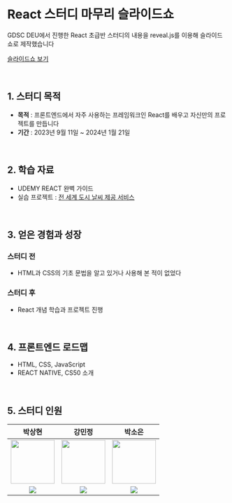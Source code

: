 # React 스터디 마무리 슬라이드쇼

GDSC DEU에서 진행한 React 초급반 스터디의 내용을 reveal.js를 이용해 슬라이드쇼로 제작했습니다

<a href="https://thelight0804.github.io/React_study_wrap_up/reactStudyWrapUp">슬라이드쇼 보기</a>

<br>

## 1. 스터디 목적
- **목적** : 프론트엔드에서 자주 사용하는 프레임워크인 React를 배우고 자신만의 프로젝트를 만듭니다
- **기간** : 2023년 9월 11일 ~ 2024년 1월 21일
<br>

## 2. 학습 자료
- UDEMY REACT 완벽 가이드
- 실습 프로젝트 : <a href="https://github.com/thelight0804/World-weather-React">전 세계 도시 날씨 제공 서비스</a>
<br>

## 3. 얻은 경험과 성장
### 스터디 전
- HTML과 CSS의 기초 문법을 알고 있거나 사용해 본 적이 없었다
### 스터디 후
- React 개념 학습과 프로젝트 진행
<br>

## 4. 프론트엔드 로드맵
- HTML, CSS, JavaScript
- REACT NATIVE, CS50 소개
<br>

## 5. 스터디 인원
<table>
    <thead>
    <tr>
        <th>박상현</th>
        <th>강민정</th>
        <th>박소은</th>
    </tr>
    </thead>
    <tbody>
    <tr>
        <td><img src="https://github.com/thelight0804/subak/assets/69424845/d496ac68-8229-4428-b5a5-7771acecc782" width="100px"></td>
        <td><img src="https://github.com/thelight0804/React_study_wrap_up/assets/69424845/92c16c61-1268-4617-acce-2624e5def8a8" width="100px"></td>
        <td><img src="https://github.com/thelight0804/React_study_wrap_up/assets/69424845/c1f8cb1b-3c9d-4bc9-8654-db4ddf3801a0" width="100px"></td>
    </tr>
    <tr>
        <td align="center">
          <a href="https://github.com/thelight0804" target="GitHub"><img src="https://img.shields.io/badge/thelight0804-000000?style=flat-square&logo=GitHub&logoColor=white"/>
        </td>
        <td align="center">
          <a href="https://github.com/im-in-105" target="GitHub"><img src="https://img.shields.io/badge/im%E2%80%90in%E2%80%90105-000000?style=flat-square&logo=GitHub&logoColor=white"/>
        </td>
        <td align="center">
          <a href="https://github.com/Soeun0" target="GitHub"><img src="https://img.shields.io/badge/Soeun0-000000?style=flat-square&logo=GitHub&logoColor=white"/>
        </td>
</table>
